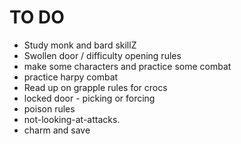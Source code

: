 # TO DO

* Study monk and bard skillZ
* Swollen door / difficulty opening rules
* make some characters and practice some combat
* practice harpy combat
* Read up on grapple rules for crocs
* locked door - picking or forcing
* poison rules
* not-looking-at-attacks.
* charm and save
